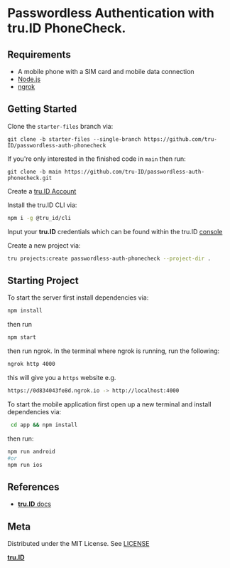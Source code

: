 # Passwordless Authentication with **tru.ID** PhoneCheck.

## Requirements

- A mobile phone with a SIM card and mobile data connection
- [Node.js](https://nodejs.org)
- [ngrok](https://ngrok.com/)

## Getting Started

Clone the `starter-files` branch via:

```
git clone -b starter-files --single-branch https://github.com/tru-ID/passwordless-auth-phonecheck
```

If you're only interested in the finished code in `main` then run:

```
git clone -b main https://github.com/tru-ID/passwordless-auth-phonecheck.git
```

Create a [tru.ID Account](https://tru.id)

Install the tru.ID CLI via:

```bash
npm i -g @tru_id/cli

```

Input your **tru.ID** credentials which can be found within the tru.ID [console](https://developer.tru.id/console)

Create a new project via:

```bash
tru projects:create passwordless-auth-phonecheck --project-dir .
```

## Starting Project

To start the server first install dependencies via:

```bash
npm install
```

then run

```bash
npm start
```

then run ngrok. In the terminal where ngrok is running, run the following:

```bash
ngrok http 4000
```

this will give you a `https` website e.g.

```bash
https://0d834043fe8d.ngrok.io -> http://localhost:4000
```

To start the mobile application first open up a new terminal and install dependencies via:

```bash
 cd app && npm install
```

then run:

```bash
npm run android
#or
npm run ios
```

## References

- [**tru.ID** docs](https://developer.tru.id/docs)

## Meta

Distributed under the MIT License. See [LICENSE](https://github.com/tru-ID/passwordless-auth-web/blob/main/LICENSE.md)

[**tru.ID**](https://tru.id)
